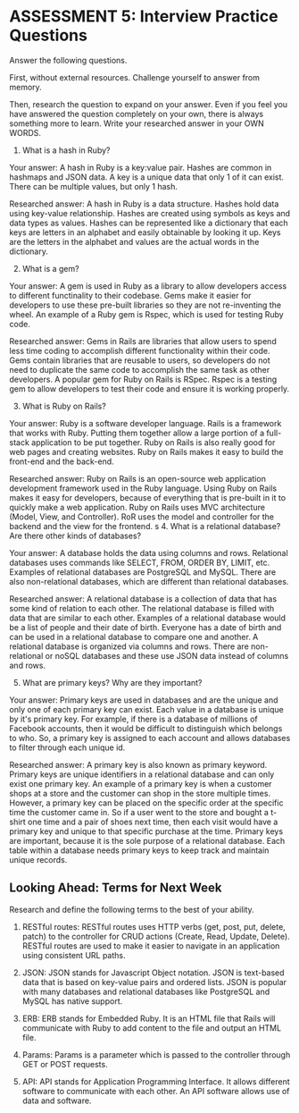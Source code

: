 # ASSESSMENT 5: Interview Practice Questions

Answer the following questions.

First, without external resources. Challenge yourself to answer from memory.

Then, research the question to expand on your answer. Even if you feel you have answered the question completely on your own, there is always something more to learn. Write your researched answer in your OWN WORDS.

1. What is a hash in Ruby?

Your answer: A hash in Ruby is a key:value pair. Hashes are common in hashmaps and JSON data. A key is a unique data that only 1 of it can exist. There can be multiple values, but only 1 hash.

Researched answer: A hash in Ruby is a data structure. Hashes hold data using key-value relationship. Hashes are created using symbols as keys and data types as values. Hashes can be represented like a dictionary that each keys are letters in an alphabet and easily obtainable by looking it up. Keys are the letters in the alphabet and values are the actual words in the dictionary.

2. What is a gem?

Your answer: A gem is used in Ruby as a library to allow developers access to different functinality to their codebase. Gems make it easier for developers to use these pre-built libraries so they are not re-inventing the wheel. An example of a Ruby gem is Rspec, which is used for testing Ruby code.

Researched answer: Gems in Rails are libraries that allow users to spend less time coding to accomplish different functionality within their code. Gems contain libraries that are reusable to users, so developers do not need to duplicate the same code to accomplish the same task as other developers. A popular gem for Ruby on Rails is RSpec. Rspec is a testing gem to allow developers to test their code and ensure it is working properly.

3. What is Ruby on Rails?

Your answer: Ruby is a software developer language. Rails is a framework that works with Ruby. Putting them together allow a large portion of a full-stack application to be put together. Ruby on Rails is also really good for web pages and creating websites. Ruby on Rails makes it easy to build the front-end and the back-end.

Researched answer: Ruby on Rails is an open-source web application development framework used in the Ruby language. Using Ruby on Rails makes it easy for developers, because of everything that is pre-built in it to quickly make a web application. Ruby on Rails uses MVC architecture (Model, View, and Controller). RoR uses the model and controller for the backend and the view for the frontend.
s
4. What is a relational database? Are there other kinds of databases?

Your answer: A database holds the data using columns and rows. Relational databases uses commands like SELECT, FROM, ORDER BY, LIMIT, etc. Examples of relational databases are PostgreSQL and MySQL. There are also non-relational databases, which are different than relational databases. 

Researched answer: A relational database is a collection of data that has some kind of relation to each other. The relational database is filled with data that are similar to each other. Examples of a relational database would be a list of people and their date of birth. Everyone has a date of birth and can be used in a relational database to compare one and another. A relational database is organized via columns and rows. There are non-relational or noSQL databases and these use JSON data instead of columns and rows.

5. What are primary keys? Why are they important?

Your answer: Primary keys are used in databases and are the unique and only one of each primary key can exist. Each value in a database is unique by it's primary key. For example, if there is a database of millions of Facebook accounts, then it would be difficult to distinguish which belongs to who. So, a primary key is assigned to each account and allows databases to filter through each unique id.

Researched answer: A primary key is also known as primary keyword. Primary keys are unique identifiers in a relational database and can only exist one primary key. An example of a primary key is when a customer shops at a store and the customer can shop in the store multiple times. However, a primary key can be placed on the specific order at the specific time the customer came in. So if a user went to the store and bought a t-shirt one time and a pair of shoes next time, then each visit would have a primary key and unique to that specific purchase at the time. Primary keys are important, because it is the sole purpose of a relational database. Each table within a database needs primary keys to keep track and maintain unique records.

## Looking Ahead: Terms for Next Week

Research and define the following terms to the best of your ability.

1. RESTful routes: RESTful routes uses HTTP verbs (get, post, put, delete, patch) to the controller for CRUD actions (Create, Read, Update, Delete). RESTful routes are used to make it easier to navigate in an application using consistent URL paths.

2. JSON: JSON stands for Javascript Object notation. JSON is text-based data that is based on key-value pairs and ordered lists. JSON is popular with many databases and relational databases like PostgreSQL and MySQL has native support.

3. ERB: ERB stands for Embedded Ruby. It is an HTML file that Rails will communicate with Ruby to add content to the file and output an HTML file.

4. Params: Params is a parameter which is passed to the controller through GET or POST requests.

5. API: API stands for Application Programming Interface. It allows different software to communicate with each other. An API software allows use of data and software.